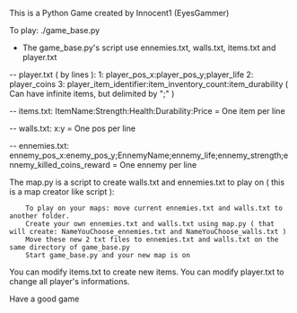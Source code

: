 This is a Python Game created by Innocent1 (EyesGammer)

To play:
	./game_base.py

- The game_base.py's script use ennemies.txt, walls.txt, items.txt and player.txt

-- player.txt ( by lines ):
	1: player_pos_x:player_pos_y;player_life
	2: player_coins
	3: player_item_identifier:item_inventory_count:item_durability ( Can have infinite items, but delimited by ";" )

-- items.txt:
	ItemName:Strength:Health:Durability:Price
= One item per line

-- walls.txt:
	x:y
= One pos per line

-- ennemies.txt:
	ennemy_pos_x:enemy_pos_y;EnnemyName;ennemy_life;ennemy_strength;ennemy_killed_coins_reward
= One ennemy per line


The map.py is a script to create walls.txt and ennemies.txt to play on ( this is a map creator like script ):

		To play on your maps: move current ennemies.txt and walls.txt to another folder.
		Create your own ennemies.txt and walls.txt using map.py ( that will create: NameYouChoose_ennemies.txt and NameYouChoose_walls.txt )
		Move these new 2 txt files to ennemies.txt and walls.txt on the same directory of game_base.py
		Start game_base.py and your new map is on


You can modify items.txt to create new items.
You can modify player.txt to change all player's informations.

Have a good game
